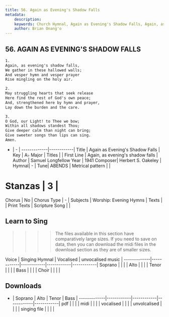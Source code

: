 ```yaml
---
title: 56. Again as Evening's Shadow Falls
metadata:
    description: 
    keywords: Church Hymnal, Again as Evening's Shadow Falls, Again, as evening's shadow falls, 
    author: Brian Onang'o
---
```



## 56. AGAIN AS EVENING'S SHADOW FALLS

```txt
1.
Again, as evening's shadow falls, 
We gather in these hallowed walls; 
And vesper hymn and vesper prayer 
Rise mingling on the holy air. 

2.
May struggling hearts that seek release 
Here find the rest of God's own peace; 
And, strengthened here by hymn and prayer, 
Lay down the burden and the care. 

3.
O God, our Light! to Thee we bow; 
Within all shadows standest Thou; 
Give deeper calm than night can bring; 
Give sweeter songs than lips can sing. 
Amen.

```

- |   -  |
-------------|------------|
Title | Again as Evening's Shadow Falls |
Key | A♭ Major |
Titles |  |
First Line | Again, as evening's shadow falls |
Author | Samuel Longfellow
Year | 1941
Composer| Herbert S. Oakeley |
Hymnal|  - |
Tune| ABENDS |
Metrical pattern | |
# Stanzas | 3 |
Chorus | No |
Chorus Type | - |
Subjects | Worship: Evening Hymns |
Texts |  |
Print Texts | 
Scripture Song |  |
  
## Learn to Sing

>>>> The files available in this section have comparatively large sizes. If you need to save on data, then you can download the midi files in the download section as they are of smaller sizes.

Voice |  Singing Hymnal | Vocalised | unvocalised music |
-------------|------------|------------|------------|------------|
Soprano | | | |
Alto | | | |
Tenor | | | |
Bass | | | |
Choir | | | |

## Downloads

- |  Soprano | Alto | Tenor | Bass |
-------------|------------|------------|------------|------------|
pdf | | | |
midi | | | |
vocalised | | | |
unvolcalised | | | |
singing file | | | |
  